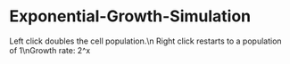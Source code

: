 # Exponential-Growth-Simulation
Left click doubles the cell population.\n Right click restarts to a population of 1\nGrowth rate: 2^x
